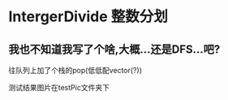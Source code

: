 # IntergerDivide 整数分划

我也不知道我写了个啥,大概...还是DFS...吧?
----------------------------------

往队列上加了个栈的pop(低低配vector(?))

测试结果图片在testPic文件夹下
